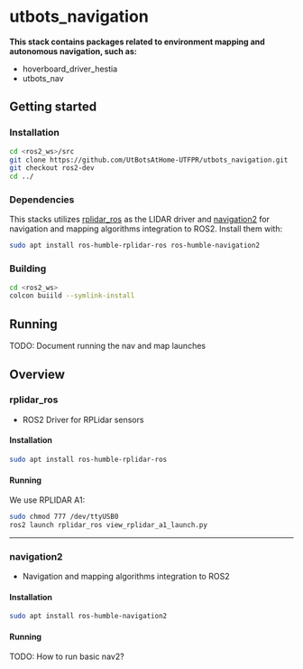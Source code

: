 # utbots_navigation

**This stack contains packages related to environment mapping and autonomous navigation, such as:**

- hoverboard_driver_hestia
- utbots_nav

## Getting started

### Installation

```bash
cd <ros2_ws>/src
git clone https://github.com/UtBotsAtHome-UTFPR/utbots_navigation.git
git checkout ros2-dev
cd ../
```

### Dependencies

This stacks utilizes [rplidar_ros](https://github.com/Slamtec/rplidar_ros/tree/ros2) as the LIDAR driver and [navigation2](https://github.com/ros-navigation/navigation2) for navigation and mapping algorithms integration to ROS2. Install them with:

```bash
sudo apt install ros-humble-rplidar-ros ros-humble-navigation2
```

### Building

```bash
cd <ros2_ws>
colcon buiild --symlink-install
```

## Running

TODO: Document running the nav and map launches

## Overview

### rplidar_ros

- ROS2 Driver for RPLidar sensors

#### Installation
```bash
sudo apt install ros-humble-rplidar-ros
```

#### Running
We use RPLIDAR A1:
```bash
sudo chmod 777 /dev/ttyUSB0
ros2 launch rplidar_ros view_rplidar_a1_launch.py
```

---

### navigation2

- Navigation and mapping algorithms integration to ROS2

#### Installation
```bash
sudo apt install ros-humble-navigation2
```

#### Running
TODO: How to run basic nav2?
